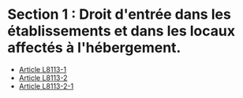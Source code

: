 # Section 1 : Droit d'entrée dans les établissements et dans les locaux affectés à l'hébergement.

* [Article L8113-1](./LEGIARTI000006904793.md)
* [Article L8113-2](./LEGIARTI000006904794.md)
* [Article L8113-2-1](./LEGIARTI000030996827.md)
